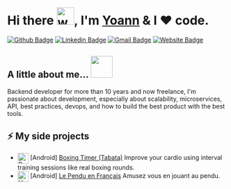 <h1>Hi there <img src="https://media.giphy.com/media/hvRJCLFzcasrR4ia7z/giphy.gif" width="40px" alt="wave">, I'm <a href="https://yoannrenard.fr/" title="My website">Yoann</a> & I ❤️ code.</h1>

[![Github Badge](http://img.shields.io/badge/-Github-black?style=flat-square&logo=github&link=https://github.com/yoannrenard/)](https://github.com/yoannrenard/)
[![Linkedin Badge](https://img.shields.io/badge/-LinkedIn-blue?style=flat-square&logo=Linkedin&logoColor=white&link=https://www.linkedin.com/in/yoann-renard-96256a30/)](https://www.linkedin.com/in/yoann-renard-96256a30)
[![Gmail Badge](https://img.shields.io/badge/-Gmail-d14836?style=flat-square&logo=Gmail&logoColor=white&link=mailto:renard.yoann@gmail.com)](mailto:renard.yoann@gmail.com)
[![Website Badge](https://img.shields.io/badge/Website-3b5998?style=flat-square&logo=google-chrome&logoColor=white)](https://www.yoannrenard.fr/)

<h2> A little about me...  <img src="https://media.giphy.com/media/VgCDAzcKvsR6OM0uWg/giphy.gif" width="50"></h2>
<p>Backend developer for more than 10 years and now freelance, I'm passionate about development, especially about scalability, microservices, API, best practices, devops, and how to build the best product with the best tools.</p>

[comment]: <> (<a href="https://www.buymeacoffee.com/mokkapps" target="_blank" rel="noreferrer nofollow"><img src="https://cdn.buymeacoffee.com/buttons/default-red.png" alt="Buy Me A Coffee" height="40" width="170"></a>)

<h2>⚡️ My side projects</h2>
<ul>
    <li><img src="https://play-lh.googleusercontent.com/2HW-xlH3GtWf0aSoTp4CeVe9L_6A3rDRlYjwf-JpDKZzFBOr-QOKZvgFGv8TBdsS-yo5=s180" align="center" width="25px" alt="Boxing Timer"> [Android] <a href="https://play.google.com/store/apps/details?id=com.fox.boxeTimer">Boxing Timer (Tabata)</a> Improve your cardio using interval training sessions like real boxing rounds.</li>
    <li><img src="https://play-lh.googleusercontent.com/mOf0hAU5cvjdv15dpS-9vbYpjszoYLJrVg_1kpSMMfL3EgBqmBKPU_WOm0T1e7DNW_nc=s180" align="center" width="25px" alt="Handman"> [Android] <a href="https://play.google.com/store/apps/details?id=com.fox.hangman">Le Pendu en Français</a> Amusez vous en jouant au pendu.</li>
</ul>
